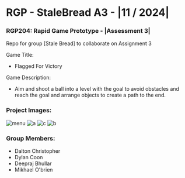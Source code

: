 
# RGP - StaleBread A3 - |11 / 2024|

### RGP204: Rapid Game Prototype - |Assessment 3|
 Repo for group [Stale Bread] to collaborate on Assignment 3

Game Title: 
 - Flagged For Victory

Game Description: 

 - Aim and shoot a ball into a level with the goal to avoid obstacles and reach the goal and arrange objects to create a path to the end.


### Project Images:
![menu](https://github.com/user-attachments/assets/fda6dd90-bcb0-445c-80c7-968cf8b9b6e0)
![a](https://github.com/user-attachments/assets/9faac42d-d09e-4d6f-b9d1-77038be6a8da)
![c](https://github.com/user-attachments/assets/084e9014-24cc-4d7f-bfd7-fa84a3211829)
![b](https://github.com/user-attachments/assets/0f62a2a6-6227-4e24-baf3-dbcc59c0e11b)


### Group Members:

-   Dalton Christopher
-   Dylan Coon
-   Deepraj Bhullar
-   Mikhael O'brien
  
